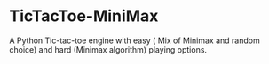 # TicTacToe-MiniMax
A Python Tic-tac-toe engine with easy ( Mix of Minimax and random choice) and hard (Minimax algorithm) playing options. 
